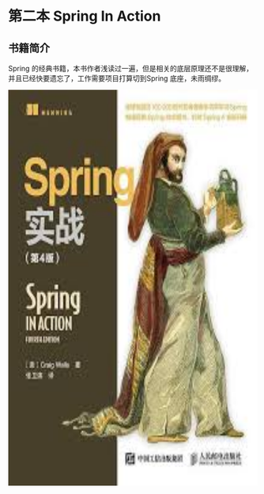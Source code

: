 # 第二本 Spring In Action

## 书籍简介

Spring  的经典书籍，本书作者浅读过一遍，但是相关的底层原理还不是很理解，并且已经快要遗忘了，工作需要项目打算切到Spring 底座，未雨绸缪。

<div align="center">
	<img alt="" src="images/2-1.jpg" height="800px"  style="margin: 0 auto;" />
</div>

